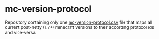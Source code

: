 # mc-version-protocol
Repository containing only one [mc-version-protocol.csv](https://raw.githubusercontent.com/Dovias/mc-version-protocol/main/mc-version-protocol.csv) file that maps all current post-netty (1.7+) minecraft versions to their according protocol ids and vice-versa.
